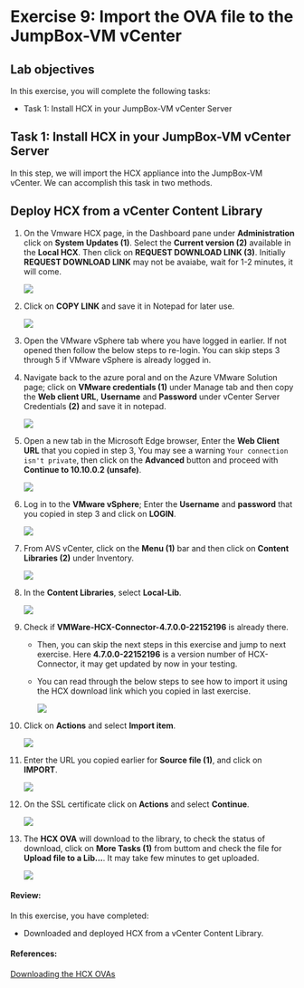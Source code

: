 # Exercise 9: Import the OVA file to the JumpBox-VM vCenter

## Lab objectives

In this exercise, you will complete the following tasks:

+ Task 1: Install HCX in your JumpBox-VM vCenter Server

## Task 1: Install HCX in your JumpBox-VM vCenter Server

In this step, we will import the HCX appliance into the JumpBox-VM vCenter. We can accomplish this task in two methods. 

## Deploy HCX from a vCenter Content Library 

1. On the Vmware HCX page, in the Dashboard pane under **Administration** click on **System Updates (1)**. Select the **Current version (2)** available in the **Local HCX**. Then click on **REQUEST DOWNLOAD LINK (3)**. Initially **REQUEST DOWNLOAD LINK** may not be avaiabe, wait for 1-2 minutes, it will come.

   ![](../Images/Mod2Task2Pic5.png)

1. Click on **COPY LINK** and save it in Notepad for later use.

    ![](../Images/Mod2Task3Pic1.png)
    
2. Open the VMware vSphere tab where you have logged in earlier. If not opened then follow the below steps to re-login. You can skip steps 3 through 5 if VMware vSphere is already logged in.

3. Navigate back to the azure poral and on the Azure VMware Solution page; click on **VMware credentials (1)** under Manage tab and then copy the **Web client URL**, **Username** and **Password** under vCenter Server Credentials **(2)** and save it in notepad.

   ![](../Images/3.2.jpg)

4. Open a new tab in the Microsoft Edge browser, Enter the **Web Client URL** that you copied in step 3, You may see a warning `Your connection isn't private`, then click on the **Advanced** button and proceed with **Continue to 10.10.0.2 (unsafe)**. 

   ![](../Images/new3..2.jpg)

5. Log in to the **VMware vSphere**; Enter the **Username** and **password** that you copied in step 3 and click on **LOGIN**.

   ![](../Images/3.3.jpg)    

6. From AVS vCenter, click on the **Menu (1)** bar and then click on **Content Libraries (2)** under Inventory.

   ![](../Images/3.4.jpg)

7. In the **Content Libraries**, select **Local-Lib**.   

   ![](../Images/Mod2Task3Pic2.png)
   
8. Check if **VMWare-HCX-Connector-4.7.0.0-22152196** is already there.
    * Then, you can skip the next steps in this exercise and jump to next exercise. Here **4.7.0.0-22152196** is a version number of HCX-Connector, it may get updated by now in your testing.
    * You can read through the below steps to see how to import it using the HCX download link which you copied in last exercise.

      ![](../Images/existing-hcx-clib-hcx-connector.png) 

9. Click on **Actions** and select **Import item**.

    ![](../Images/Import.png)   
   
10. Enter the URL you copied earlier for **Source file (1)**, and click on **IMPORT**.
    
    ![](../Images/Mod2Task3Pic3.png)
    
11. On the SSL certificate click on **Actions** and select **Continue**. 

    ![](../Images/Mod2Task3Pic4.png)
        
12. The **HCX OVA** will download to the library, to check the status of download, click on **More Tasks (1)** from buttom and check the file for **Upload file to a Lib...**. It may take few minutes to get uploaded.

    ![](../Images/Mod2Task3Pic5.1.png)
 
 #### Review:
 In this exercise, you have completed:
 
  - Downloaded and deployed HCX from a vCenter Content Library.
 
 #### References:
 [Downloading the HCX OVAs](https://docs.vmware.com/en/VMware-HCX/4.6/hcx-user-guide/GUID-2698A63D-178B-4252-AFBC-652CBF98F104.html#:~:text=The%20installer%20OVA%20provides%20the%20image%20necessary%20to,have%20fully%20deployed%20and%20activated%20HCX%20Cloud%20Manager.)
